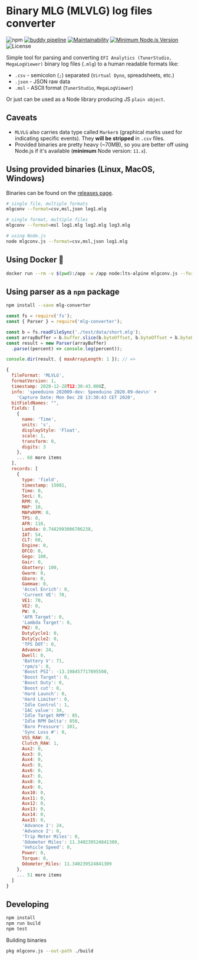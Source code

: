 # Binary MLG (MLVLG) log files converter

![npm](https://img.shields.io/npm/v/mlg-converter)
[![buddy pipeline](https://app.buddy.works/karniv00l/mlg-converter/pipelines/pipeline/303171/badge.svg?token=cac765c7349c286a2a645de64d211d46bd8e45569ecf85eaf4dff2c87ba4cc47 "buddy pipeline")](https://app.buddy.works/karniv00l/mlg-converter/pipelines/pipeline/303171)
[![Maintainability](https://api.codeclimate.com/v1/badges/b778eac2cf95b273680b/maintainability)](https://codeclimate.com/github/karniv00l/mlg-converter/maintainability)
[![Minimum Node.js Version](https://img.shields.io/badge/node-%3E%3D%2014.0.0-brightgreen)](https://nodejs.org/)
![License](https://img.shields.io/github/license/karniv00l/mlg-converter)

Simple tool for parsing and converting `EFI Analytics (TunerStudio, MegaLogViewer)` binary log files (`.mlg`) to a human readable formats like:

- `.csv` - semicolon (`;`) separated (`Virtual Dyno`, spreadsheets, etc.)
- `.json` - JSON raw data
- `.msl` - ASCII format (`TunerStudio`, `MegaLogViewer`)

Or just can be used as a Node library producing JS `plain object`.

## Caveats

- `MLVLG` also carries data type called `Marker`s (graphical marks used for indicating specific events). They **will be stripped** in `.csv` files.
- Provided binaries are pretty heavy (~70MB), so you are better off using Node.js if it's available (**minimum** Node version: `11.x`).

## Using provided binaries (Linux, MacOS, Windows)

Binaries can be found on the [releases page](https://github.com/karniv00l/mlg-converter/releases).

```bash
# single file, multiple formats
mlgconv --format=csv,msl,json log1.mlg

# single format, multiple files
mlgconv --format=msl log1.mlg log2.mlg log3.mlg

# using Node.js
node mlgconv.js --format=csv,msl,json log1.mlg
```

## Using Docker 🐳

```bash
docker run --rm -v $(pwd):/app -w /app node:lts-alpine mlgconv.js --format=csv log1.mlg
```

## Using parser as a `npm` package

```bash
npm install --save mlg-converter
```

```js
const fs = require('fs');
const { Parser } = require('mlg-converter');

const b = fs.readFileSync('./test/data/short.mlg');
const arrayBuffer = b.buffer.slice(b.byteOffset, b.byteOffset + b.byteLength);
const result = new Parser(arrayBuffer)
  .parse((percent) => console.log(percent));

console.dir(result, { maxArrayLength: 1 }); // =>

{
  fileFormat: 'MLVLG',
  formatVersion: 1,
  timestamp: 2020-12-28T12:30:43.000Z,
  info: 'speeduino 202009-dev: Speeduino 2020.09-dev\n' +
    'Capture Date: Mon Dec 28 13:30:43 CET 2020',
  bitFieldNames: "",
  fields: [
    {
      name: 'Time',
      units: 's',
      displayStyle: 'Float',
      scale: 1,
      transform: 0,
      digits: 3
    },
    ... 68 more items
  ],
  records: [
    {
      type: 'field',
      timestamp: 15081,
      Time: 0,
      SecL: 8,
      RPM: 0,
      MAP: 10,
      MAPxRPM: 0,
      TPS: 0,
      AFR: 110,
      Lambda: 0.7482993006706238,
      IAT: 54,
      CLT: 68,
      Engine: 0,
      DFCO: 0,
      Gego: 100,
      Gair: 0,
      Gbattery: 100,
      Gwarm: 0,
      Gbaro: 0,
      Gammae: 0,
      'Accel Enrich': 0,
      'Current VE': 70,
      VE1: 70,
      VE2: 0,
      PW: 0,
      'AFR Target': 0,
      'Lambda Target': 0,
      PW2: 0,
      DutyCycle1: 0,
      DutyCycle2: 0,
      'TPS DOT': 0,
      Advance: 24,
      Dwell: 0,
      'Battery V': 71,
      'rpm/s': 0,
      'Boost PSI': -13.198457717895508,
      'Boost Target': 0,
      'Boost Duty': 0,
      'Boost cut': 0,
      'Hard Launch': 0,
      'Hard Limiter': 0,
      'Idle Control': 1,
      'IAC value': 34,
      'Idle Target RPM': 85,
      'Idle RPM Delta': 850,
      'Baro Pressure': 101,
      'Sync Loss #': 0,
      VSS_RAW: 0,
      Clutch_RAW: 1,
      Aux2: 0,
      Aux3: 0,
      Aux4: 0,
      Aux5: 0,
      Aux6: 0,
      Aux7: 0,
      Aux8: 0,
      Aux9: 0,
      Aux10: 0,
      Aux11: 0,
      Aux12: 0,
      Aux13: 0,
      Aux14: 0,
      Aux15: 0,
      'Advance 1': 24,
      'Advance 2': 0,
      'Trip Meter Miles': 0,
      'Odometer Miles': 11.340239524841309,
      'Vehicle Speed': 0,
      Power: 0,
      Torque: 0,
      Odometer_Miles: 11.340239524841309
    },
    ... 51 more items
  ]
}
```

## Developing

```bash
npm install
npm run build
npm test
```

Building binaries

```bash
pkg mlgconv.js --out-path ./build
```
